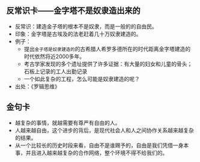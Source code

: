 
## 反常识卡——金字塔不是奴隶造出来的
- 反常识：建造金子塔的根本不是奴隶，而是一般的的自由民。
- 印象：金字塔是古埃及的法老赶着几十万奴隶建造的。
- 例子：
	- 提出`金子塔是奴隶建造的`的古希腊人希罗多德所在的时代距离金字塔建造的时代依然将近2000多年。
	- 考古学家发现的多个遗址提供了许多证据：有大量的妇女和儿童的骨头；石板上记录的工人出勤记录
	- 一个如此复杂的工程，怎么可能是奴隶建造的呢？
- 出处：《罗辑思维》

## 金句卡
- 越复杂的事情，就越需要有尊严有自由的人。
- 人越来越自由，这个进步的背后，是现代社会人和人之间协作关系越来越复杂的结果。
- 从一个比较长的历史时段来看，自由不是谁赐予的，自由是我们凭借一身本事，并且进入越来越复杂的合作网络，整个环境不得不给我们的。